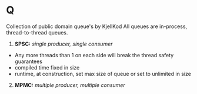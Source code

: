 # Q
Collection of public domain queue's by KjellKod
All queues are in-process, thread-to-thread queues. 

1. **SPSC:** *single producer, single consumer* 
  - Any more threads than 1 on each side will break the thread safety guarantees
  - compiled time fixed in size
  - runtime, at construction, set max size of queue or set to unlimited in size
2. **MPMC:** *multiple producer, multiple consumer*









